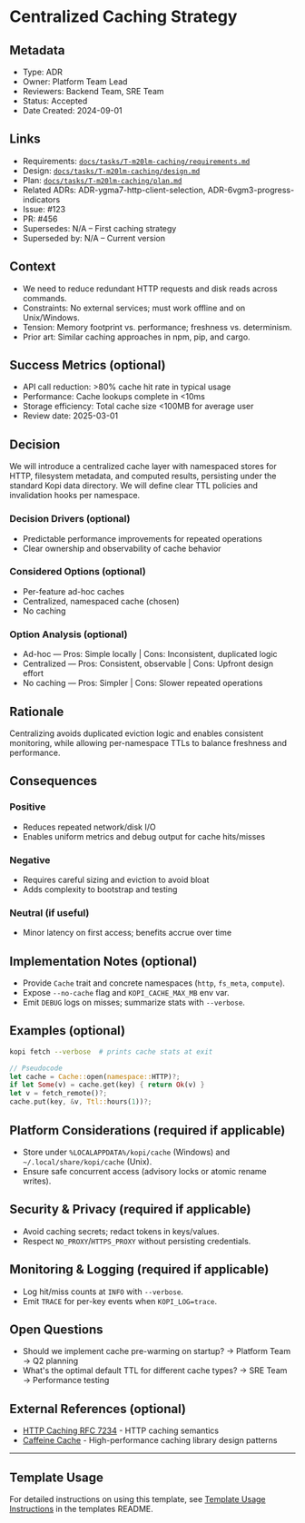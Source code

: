 # Centralized Caching Strategy

## Metadata

- Type: ADR
- Owner: Platform Team Lead
- Reviewers: Backend Team, SRE Team
- Status: Accepted
  <!-- Proposed: Under discussion | Accepted: Approved and to be implemented | Rejected: Considered but not approved | Deprecated: No longer recommended | Superseded: Replaced by another ADR -->
- Date Created: 2024-09-01

## Links

<!-- Internal project artifacts only. The Links section is mandatory for traceability. If a link does not apply, use "N/A – <reason>". -->

- Requirements: [`docs/tasks/T-m20lm-caching/requirements.md`](../../tasks/T-m20lm-caching/requirements.md)
- Design: [`docs/tasks/T-m20lm-caching/design.md`](../../tasks/T-m20lm-caching/design.md)
- Plan: [`docs/tasks/T-m20lm-caching/plan.md`](../../tasks/T-m20lm-caching/plan.md)
- Related ADRs: ADR-ygma7-http-client-selection, ADR-6vgm3-progress-indicators
- Issue: #123
- PR: #456
- Supersedes: N/A – First caching strategy
- Superseded by: N/A – Current version

## Context

<!-- What problem or architecturally significant requirement motivates this decision? Include constraints, assumptions, scope boundaries, and prior art. Keep value-neutral and explicit. -->

- We need to reduce redundant HTTP requests and disk reads across commands.
- Constraints: No external services; must work offline and on Unix/Windows.
- Tension: Memory footprint vs. performance; freshness vs. determinism.
- Prior art: Similar caching approaches in npm, pip, and cargo.

## Success Metrics (optional)

<!-- Define measurable criteria to evaluate if this decision was successful -->

- API call reduction: >80% cache hit rate in typical usage
- Performance: Cache lookups complete in <10ms
- Storage efficiency: Total cache size <100MB for average user
- Review date: 2025-03-01

## Decision

We will introduce a centralized cache layer with namespaced stores for HTTP, filesystem metadata, and computed results, persisting under the standard Kopi data directory. We will define clear TTL policies and invalidation hooks per namespace.

### Decision Drivers (optional)

- Predictable performance improvements for repeated operations
- Clear ownership and observability of cache behavior

### Considered Options (optional)

- Per-feature ad-hoc caches
- Centralized, namespaced cache (chosen)
- No caching

### Option Analysis (optional)

- Ad-hoc — Pros: Simple locally | Cons: Inconsistent, duplicated logic
- Centralized — Pros: Consistent, observable | Cons: Upfront design effort
- No caching — Pros: Simpler | Cons: Slower repeated operations

## Rationale

Centralizing avoids duplicated eviction logic and enables consistent monitoring, while allowing per-namespace TTLs to balance freshness and performance.

## Consequences

### Positive

- Reduces repeated network/disk I/O
- Enables uniform metrics and debug output for cache hits/misses

### Negative

- Requires careful sizing and eviction to avoid bloat
- Adds complexity to bootstrap and testing

### Neutral (if useful)

- Minor latency on first access; benefits accrue over time

## Implementation Notes (optional)

- Provide `Cache` trait and concrete namespaces (`http`, `fs_meta`, `compute`).
- Expose `--no-cache` flag and `KOPI_CACHE_MAX_MB` env var.
- Emit `DEBUG` logs on misses; summarize stats with `--verbose`.

## Examples (optional)

```bash
kopi fetch --verbose  # prints cache stats at exit
```

```rust
// Pseudocode
let cache = Cache::open(namespace::HTTP)?;
if let Some(v) = cache.get(key) { return Ok(v) }
let v = fetch_remote()?;
cache.put(key, &v, Ttl::hours(1))?;
```

## Platform Considerations (required if applicable)

- Store under `%LOCALAPPDATA%/kopi/cache` (Windows) and `~/.local/share/kopi/cache` (Unix).
- Ensure safe concurrent access (advisory locks or atomic rename writes).

## Security & Privacy (required if applicable)

- Avoid caching secrets; redact tokens in keys/values.
- Respect `NO_PROXY`/`HTTPS_PROXY` without persisting credentials.

## Monitoring & Logging (required if applicable)

- Log hit/miss counts at `INFO` with `--verbose`.
- Emit `TRACE` for per-key events when `KOPI_LOG=trace`.

## Open Questions

<!-- Questions that arose during decision-making but don't block the decision -->

- Should we implement cache pre-warming on startup? → Platform Team → Q2 planning
- What's the optimal default TTL for different cache types? → SRE Team → Performance testing

## External References (optional)

<!-- External standards, specifications, articles, or documentation only -->

- [HTTP Caching RFC 7234](https://tools.ietf.org/html/rfc7234) - HTTP caching semantics
- [Caffeine Cache](https://github.com/ben-manes/caffeine) - High-performance caching library design patterns

---

## Template Usage

For detailed instructions on using this template, see [Template Usage Instructions](../README.md#adr-templates-adrmd-and-adr-litemd) in the templates README.
